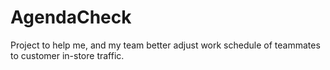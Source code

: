 # AgendaCheck
Project to help me, and my team better adjust work schedule of teammates to customer in-store traffic.
